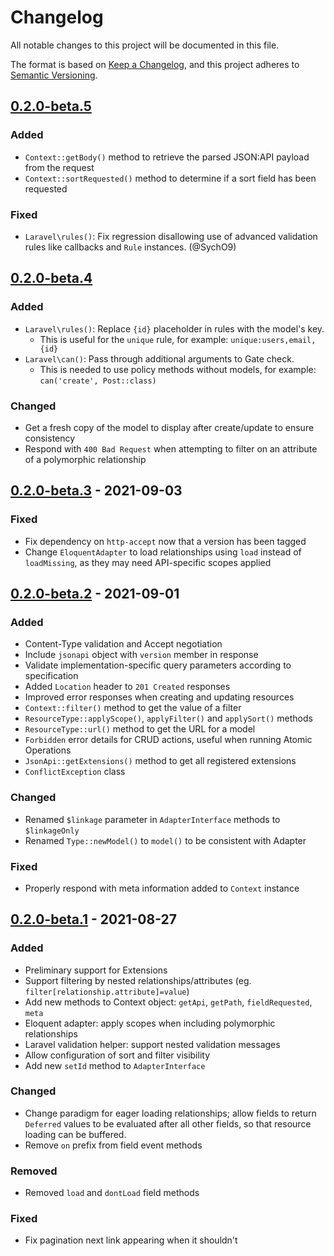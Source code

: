 # Changelog

All notable changes to this project will be documented in this file.

The format is based on [Keep a Changelog](https://keepachangelog.com/en/1.0.0/),
and this project adheres to [Semantic Versioning](https://semver.org/spec/v2.0.0.html).

## [0.2.0-beta.5]
### Added
- `Context::getBody()` method to retrieve the parsed JSON:API payload from the request
- `Context::sortRequested()` method to determine if a sort field has been requested

### Fixed
- `Laravel\rules()`: Fix regression disallowing use of advanced validation rules like callbacks and `Rule` instances. (@SychO9)

## [0.2.0-beta.4]
### Added
- `Laravel\rules()`: Replace `{id}` placeholder in rules with the model's key.
  - This is useful for the `unique` rule, for example: `unique:users,email,{id}`
- `Laravel\can()`: Pass through additional arguments to Gate check.
  - This is needed to use policy methods without models, for example: `can('create', Post::class)`

### Changed
- Get a fresh copy of the model to display after create/update to ensure consistency
- Respond with `400 Bad Request` when attempting to filter on an attribute of a polymorphic relationship

## [0.2.0-beta.3] - 2021-09-03
### Fixed
- Fix dependency on `http-accept` now that a version has been tagged
- Change `EloquentAdapter` to load relationships using `load` instead of `loadMissing`, as they may need API-specific scopes applied

## [0.2.0-beta.2] - 2021-09-01
### Added
- Content-Type validation and Accept negotiation
- Include `jsonapi` object with `version` member in response
- Validate implementation-specific query parameters according to specification
- Added `Location` header to `201 Created` responses
- Improved error responses when creating and updating resources
- `Context::filter()` method to get the value of a filter
- `ResourceType::applyScope()`, `applyFilter()` and `applySort()` methods
- `ResourceType::url()` method to get the URL for a model
- `Forbidden` error details for CRUD actions, useful when running Atomic Operations
- `JsonApi::getExtensions()` method to get all registered extensions
- `ConflictException` class

### Changed
- Renamed `$linkage` parameter in `AdapterInterface` methods to `$linkageOnly`
- Renamed `Type::newModel()` to `model()` to be consistent with Adapter

### Fixed
- Properly respond with meta information added to `Context` instance

## [0.2.0-beta.1] - 2021-08-27
### Added
- Preliminary support for Extensions
- Support filtering by nested relationships/attributes (eg. `filter[relationship.attribute]=value`)
- Add new methods to Context object: `getApi`, `getPath`, `fieldRequested`, `meta`
- Eloquent adapter: apply scopes when including polymorphic relationships
- Laravel validation helper: support nested validation messages
- Allow configuration of sort and filter visibility
- Add new `setId` method to `AdapterInterface`

### Changed
- Change paradigm for eager loading relationships; allow fields to return `Deferred` values to be evaluated after all other fields, so that resource loading can be buffered.
- Remove `on` prefix from field event methods

### Removed
- Removed `load` and `dontLoad` field methods

### Fixed
- Fix pagination next link appearing when it shouldn't

[0.2.0-beta.5]: https://github.com/tobyzerner/json-api-server/compare/v0.2.0-beta.5...v0.2.0-beta.4
[0.2.0-beta.4]: https://github.com/tobyzerner/json-api-server/compare/v0.2.0-beta.4...v0.2.0-beta.3
[0.2.0-beta.3]: https://github.com/tobyzerner/json-api-server/compare/v0.2.0-beta.3...v0.2.0-beta.2
[0.2.0-beta.2]: https://github.com/tobyzerner/json-api-server/compare/v0.2.0-beta.2...v0.2.0-beta.1
[0.2.0-beta.1]: https://github.com/tobyzerner/json-api-server/compare/v0.2.0-beta.1...v0.1.0-beta.1
